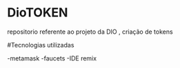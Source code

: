 # DioTOKEN
repositorio referente ao projeto da DIO , criação de tokens

#Tecnologias utilizadas

-metamask
-faucets
-IDE remix
